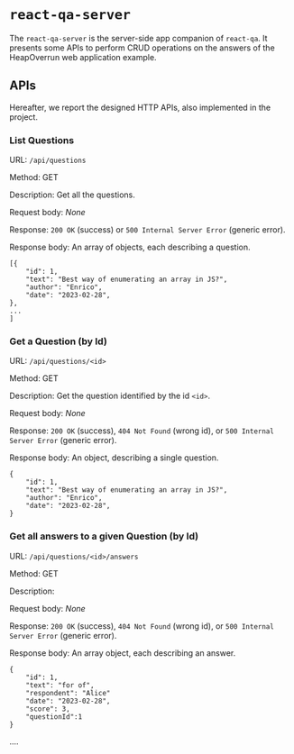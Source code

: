 # `react-qa-server`

The `react-qa-server` is the server-side app companion of ```react-qa```. It presents some APIs to perform CRUD operations on the answers of the HeapOverrun web application example.

## APIs
Hereafter, we report the designed HTTP APIs, also implemented in the project.

### __List Questions__

URL: `/api/questions`

Method: GET

Description: Get all the questions.

Request body: _None_

Response: `200 OK` (success) or `500 Internal Server Error` (generic error).

Response body: An array of objects, each describing a question.
```
[{
    "id": 1,
    "text": "Best way of enumerating an array in JS?",
    "author": "Enrico",
    "date": "2023-02-28",
},
...
]
```

### __Get a Question (by Id)__

URL: `/api/questions/<id>`

Method: GET

Description: Get the question identified by the id `<id>`.

Request body: _None_

Response: `200 OK` (success), `404 Not Found` (wrong id), or `500 Internal Server Error` (generic error).

Response body: An object, describing a single question.
```
{
    "id": 1,
    "text": "Best way of enumerating an array in JS?",
    "author": "Enrico",
    "date": "2023-02-28",
}
```

### __Get all answers to a given Question (by Id)__

URL: `/api/questions/<id>/answers`

Method: GET

Description: 

Request body: _None_

Response: `200 OK` (success), `404 Not Found` (wrong id), or `500 Internal Server Error` (generic error).

Response body: An array object, each describing an answer.
```
{
    "id": 1,
    "text": "for of",
    "respondent": "Alice"
    "date": "2023-02-28",
    "score": 3,
    "questionId":1
}
```

....

